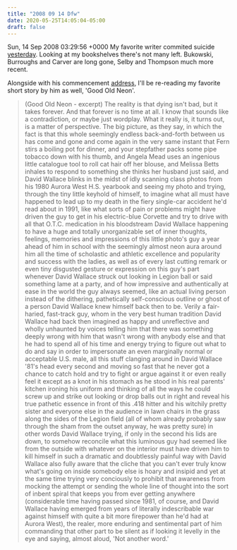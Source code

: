 ```yaml
---
title: "2008 09 14 Dfw"
date: 2020-05-25T14:05:04-05:00
draft: false
---
```


<pubDate>Sun, 14 Sep 2008 03:29:56 +0000</pubDate>
My favorite writer commited suicide <a href="http://www.nytimes.com/aponline/books/AP-Obit-Wallace.html">yesterday</a>. Looking at my bookshelves there's not many left. Bukowski,  Burroughs and Carver are long gone, Selby and Thompson much more recent.

Alongside with his commencement <a href="http://www.marginalia.org/dfw_kenyon_commencement.html">address</a>, I'll be re-reading my favorite short story by him as well, 'Good Old Neon'.

>(Good Old Neon - excerpt)
The reality is that dying isn't bad, but it takes forever. And that forever
is no time at all. I know that sounds like a contradiction, or maybe just
wordplay. What it really is, it turns out, is a matter of perspective. The
big picture, as they say, in which the fact is that this whole seemingly
endless back-and-forth between us has come and gone and come again in the
very same instant that Fern stirs a boiling pot for dinner, and your
stepfather packs some pipe tobacco down with his thumb, and Angela Mead uses
an ingenious little catalogue tool to roll cat hair off her blouse, and
Melissa Betts inhales to respond to something she thinks her husband just
said, and David Wallace blinks in the midst of idly scanning class photos
from his 1980 Aurora West H.S. yearbook and seeing my photo and trying,
through the tiny little keyhold of himself, to imagine what all must have
happened to lead up to my death in the fiery single-car accident he'd read
about in 1991, like what sorts of pain or problems might have driven the guy
to get in his electric-blue Corvette and try to drive with all that O.T.C.
medication in his bloodstream David Wallace happening to have a huge and
totally unorganizable set of inner thoughts, feelings, memories and
impressions of this little photo's guy a year ahead of him in school with
the seemingly almost neon aura around him all the time of scholastic and
athletic excellence and popularity and success with the ladies, as well as
of every last cutting remark or even tiny disgusted gesture or expression on
this guy's part whenever David Wallace struck out looking in Legion ball or
said something lame at a party, and of how impressive and authentically at
ease in the world the guy always seemed, like an actual living person
instead of the dithering, pathetically self-conscious outline or ghost of a
person David Wallace knew himself back then to be. Verily a fair-haried,
fast-track guy, whom in the very best human tradition David Wallace had back
then imagined as happy and unreflective and wholly unhaunted by voices
telling him that there was something deeply wrong with him that wasn't wrong
with anybody else and that he had to spend all of his time and energy trying
to figure out what to do and say in order to impersonate an even marginally
normal or acceptable U.S. male, all this stuff clanging around in David
Wallace '81's head every second and moving so fast that he never got a
chance to catch hold and try to fight or argue against it or even really
feel it except as a knot in his stomach as he stood in his real parents'
kitchen ironing his uniform and thinking of all the ways he could screw up
and strike out looking or drop balls out in right and reveal his true
pathetic essence in front of this .418 hitter and his witchily pretty sister
and everyone else in the audience in lawn chairs in the grass along the
sides of the Legion field (all of whom already probably saw through the sham
from the outset anyway, he was pretty sure) in other words David Wallace
trying, if only in the second his lids are down, to somehow reconcile what
this luminous guy had seemed like from the outside with whatever on the
interior must have driven him to kill himself in such a dramatic and
doubtlessly painful way with David Wallace also fully aware that the
cliche that you can't ever truly know what's going on inside somebody else
is hoary and insipid and yet at the same time trying very conciously to
prohibit that awareness from mocking the attempt or sending the whole line
of thought into the sort of inbent spiral that keeps you from ever getting
anywhere (considerable time having passed since 1981, of course, and David
Wallace having emerged from years of literally indescribable war against
himself with quite a bit more firepower than he'd had at Aurora West), the
realer, more enduring and sentimental part of him commanding that other part
to be silent as if looking it levelly in the eye and saying, almost aloud,
'Not another word.'


